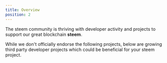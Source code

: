 ```yaml
---
title: Overview
position: 2
---
```


The steem community is thriving with developer activity and projects to support
our great blockchain **steem**. 

While we don't officially endorse the following projects, below are growing third party developer
projects which could be beneficial for your steem project.  